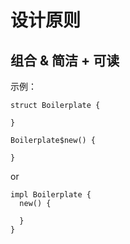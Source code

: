 # 设计原则

## 组合 & 简洁 + 可读

示例：

```
struct Boilerplate {

}

Boilerplate$new() {

}
```

or

```
impl Boilerplate {
  new() {

  }
}
```
